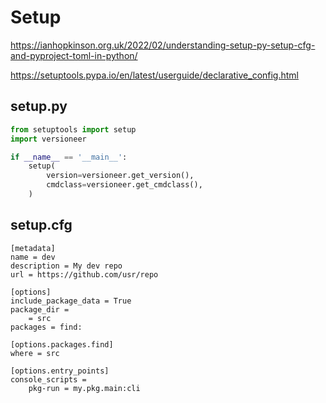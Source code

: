 # Setup

https://ianhopkinson.org.uk/2022/02/understanding-setup-py-setup-cfg-and-pyproject-toml-in-python/

https://setuptools.pypa.io/en/latest/userguide/declarative_config.html

## setup.py
```py
from setuptools import setup
import versioneer

if __name__ == '__main__':
    setup(
        version=versioneer.get_version(),
        cmdclass=versioneer.get_cmdclass(),
    )
```

## setup.cfg
```
[metadata]
name = dev
description = My dev repo
url = https://github.com/usr/repo

[options]
include_package_data = True
package_dir = 
    = src
packages = find:

[options.packages.find]
where = src

[options.entry_points]
console_scripts =
    pkg-run = my.pkg.main:cli   
```
